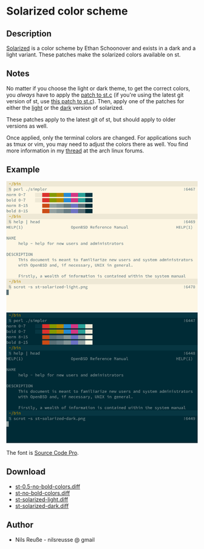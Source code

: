 Solarized color scheme
======================

Description
-----------

[Solarized][1] is a color scheme by Ethan Schoonover and exists in a
dark and a light variant.  These patches make the solarized colors
available on st.


Notes
-----

No matter if you choose the light or dark theme, to get the correct
colors, you *always* have to apply the [patch to st.c][7] (if you're
using the latest git version of st, use [this patch to st.c][3]).  Then,
apply one of the patches for either the [light][4] or the [dark][5]
version of solarized.

These patches apply to the latest git of st, but should apply to older
versions as well.

Once applied, only the terminal colors are changed.  For applications
such as tmux or vim, you may need to adjust the colors there as well.
You find more information in my [thread][2] at the arch linux forums.


Example
-------

[![Screenshot](st-solarized-light.png)](st-solarized-light.png)
[![Screenshot](st-solarized-dark.png)](st-solarized-dark.png)

The font is [Source Code Pro][6].

Download
--------

 * [st-0.5-no-bold-colors.diff][7]
 * [st-no-bold-colors.diff][3]
 * [st-solarized-light.diff][4]
 * [st-solarized-dark.diff][5]

[1]: http://ethanschoonover.com/solarized
[2]: https://bbs.archlinux.org/viewtopic.php?id=164108
[3]: st-no-bold-colors.diff
[4]: st-solarized-light.diff
[5]: st-solarized-dark.diff
[6]: http://en.wikipedia.org/wiki/Source_Code_Pro
[7]: st-0.5-no-bold-colors.diff

Author
------

 * Nils Reu&szlig;e - nilsreusse @ gmail
